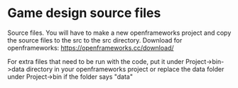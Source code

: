 # Game design source files

Source files. You will have to make a new openframeworks project
and copy the source files to the src to the src directory.
Download for openframeworks:
https://openframeworks.cc/download/


For extra files that need to be run with the code, put it under Project->bin->data directory in your openframeworks project or
replace the data folder under Project->bin if the folder says "data"
